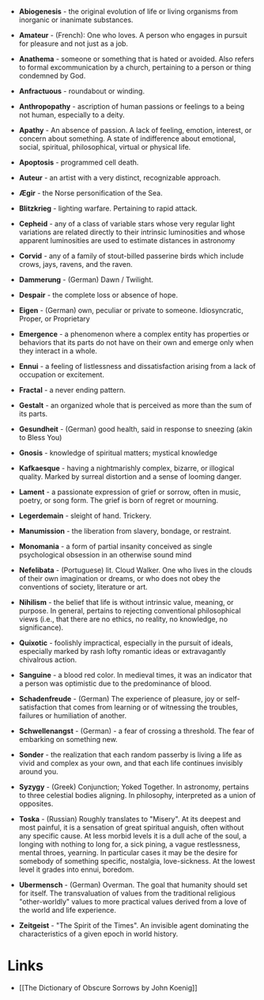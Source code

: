 * **Abiogenesis** - the original evolution of life or living organisms from inorganic or inanimate substances.
* **Amateur** - (French): One who loves. A person who engages in pursuit for pleasure and not just as a job.
* **Anathema** - someone or something that is hated or avoided. Also refers to formal excommunication by a church, pertaining to a person or thing condemned by God.
* **Anfractuous** - roundabout or winding.
* **Anthropopathy** - ascription of human passions or feelings to a being not human, especially to a deity.
* **Apathy**  - An absence of passion. A lack of feeling, emotion, interest, or concern about something. A state of indifference about emotional, social, spiritual, philosophical, virtual or physical life.
* **Apoptosis** - programmed cell death.
* **Auteur** - an artist with a very distinct, recognizable approach.

* **Ægir** - the Norse personification of the Sea.

* **Blitzkrieg** - lighting warfare. Pertaining to rapid attack.

* **Cepheid** - any of a class of variable stars whose very regular light variations are related directly to their intrinsic luminosities and whose apparent luminosities are used to estimate distances in astronomy
* **Corvid** - any of a family of stout-billed passerine birds which include crows, jays, ravens, and the raven.

* **Dammerung** - (German) Dawn / Twilight.
* **Despair** - the complete loss or absence of hope.

* **Eigen** - (German) own, peculiar or private to someone. Idiosyncratic, Proper, or Proprietary
* **Emergence** - a phenomenon where a complex entity has properties or behaviors that its parts do not have on their own and emerge only when they interact in a whole.
* **Ennui** - a feeling of listlessness and dissatisfaction arising from a lack of occupation or excitement.

* **Fractal** - a never ending pattern.

* **Gestalt** - an organized whole that is perceived as more than the sum of its parts.
* **Gesundheit** - (German) good health, said in response to sneezing (akin to Bless You)
* **Gnosis** - knowledge of spiritual matters; mystical knowledge

* **Kafkaesque** - having a nightmarishly complex, bizarre, or illogical quality. Marked by surreal distortion and a sense of looming danger.

* **Lament** - a passionate expression of grief or sorrow, often in music, poetry, or song form. The grief is born of regret or mourning.
* **Legerdemain** - sleight of hand. Trickery. 

* **Manumission** - the liberation from slavery, bondage, or restraint. 
* **Monomania** - a form of partial insanity conceived as single psychological obsession in an otherwise sound mind

* **Nefelibata** - (Portuguese) lit. Cloud Walker. One who lives in the clouds of their own imagination or dreams, or who does not obey the conventions of society, literature or art.
* **Nihilism** - the belief that life is without intrinsic value, meaning, or purpose. In general, pertains to rejecting conventional philosophical views (i.e., that there are no ethics, no reality, no knowledge, no significance). 

* **Quixotic** - foolishly impractical, especially in the pursuit of ideals, especially marked by rash lofty romantic ideas or extravagantly chivalrous action.

* **Sanguine** - a blood red color. In medieval times, it was an indicator that a person was optimistic due to the predominance of blood.
* **Schadenfreude** - (German) The experience of pleasure, joy or self-satisfaction that comes from learning or of witnessing the troubles, failures or humiliation of another.
* **Schwellenangst** - (German) - a fear of crossing a threshold. The fear of embarking on something new.
* **Sonder** - the realization that each random passerby is living a life as vivid and complex as your own, and that each life continues invisibly around you. 
* **Syzygy** - (Greek) Conjunction; Yoked Together. In astronomy, pertains to three celestial bodies aligning. In philosophy, interpreted as a union of opposites.

* **Toska** - (Russian) Roughly translates to "Misery". At its deepest and most painful, it is a sensation of great spiritual anguish, often without any specific cause. At less morbid levels it is a dull ache of the soul, a longing with nothing to long for, a sick pining, a vague restlessness, mental throes, yearning. In particular cases it may be the desire for somebody of something specific, nostalgia, love-sickness. At the lowest level it grades into ennui, boredom.

* **Ubermensch** - (German) Overman.  The goal that humanity should set for itself. The transvaluation of values from the traditional religious "other-worldly" values to more practical values derived from a love of the world and life experience.

* **Zeitgeist** - "The Spirit of the Times". An invisible agent dominating the characteristics of a given epoch in world history.

# Links
* [[The Dictionary of Obscure Sorrows by John Koenig]]